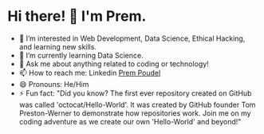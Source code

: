 # Hi there! 👋 I'm Prem.

- 👀 I’m interested in Web Development, Data Science, Ethical Hacking, and learning new skills.
- 🌱 I’m currently learning Data Science.
- 💬 Ask me about anything related to coding or technology!
- 📫 How to reach me: Linkedin [Prem Poudel](https://www.linkedin.com/in/prem-poudel/)
- 😄 Pronouns: He/Him
- ⚡ Fun fact: "Did you know? The first ever repository created on GitHub was called 'octocat/Hello-World'. It was created by GitHub founder Tom Preston-Werner to demonstrate how repositories work. Join me on my coding adventure as we create our own 'Hello-World' and beyond!"

<!-- Let's connect and collaborate! -->
